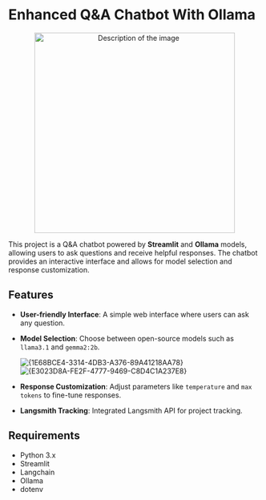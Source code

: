 # Enhanced Q&A Chatbot With Ollama 

<div align="center">

  <img src="https://github.com/user-attachments/assets/a8bba8ce-ee6d-4ed8-9046-a56b398b1704" alt="Description of the image" width="400" height="400"/>

</div>

This project is a Q&A chatbot powered by **Streamlit** and **Ollama** models, allowing users to ask questions and receive helpful responses. The chatbot provides an interactive interface and allows for model selection and response customization.

## Features
- **User-friendly Interface**: A simple web interface where users can ask any question.
- **Model Selection**: Choose between open-source models such as `llama3.1` and `gemma2:2b`.
  
  ![{1E68BCE4-3314-4DB3-A376-89A41218AA78}](https://github.com/user-attachments/assets/72118ec2-145c-4210-ad27-7e4f8fa58c36)
  ![{E3023D8A-FE2F-4777-9469-C8D4C1A237E8}](https://github.com/user-attachments/assets/7de5c03c-79ba-4bfa-ba28-bedd6b28673f)

- **Response Customization**: Adjust parameters like `temperature` and `max tokens` to fine-tune responses.
- **Langsmith Tracking**: Integrated Langsmith API for project tracking.

## Requirements
- Python 3.x
- Streamlit
- Langchain
- Ollama
- dotenv


